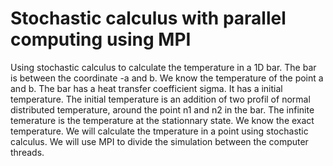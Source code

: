 # Stochastic calculus with parallel computing using MPI

Using stochastic calculus to calculate the temperature in a 1D  bar.
The bar is between the coordinate -a and b.
We know the temperature of the point a and b.
The bar has a heat transfer coefficient sigma.
It has a initial temperature. The initial temperature is an addition of two profil of normal distributed temperature, around the point n1 and n2 in the bar.
The infinite temerature is the temperature at the stationnary state.
We know the exact temperature.
We will calculate the tmperature in a point using stochastic calculus. We will use MPI to divide the simulation between the computer threads.

